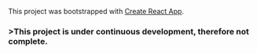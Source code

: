 This project was bootstrapped with [Create React App](https://github.com/facebook/create-react-app).


### >This project is under continuous development, therefore not complete.
